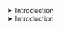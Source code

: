  
<details>
<summary>Introduction</summary>
<br>

   ![image](https://github.com/rupeshpanwar/quick-bite/assets/75510135/c80968b9-2152-4d25-9d4b-6f2cdebc222f)

   ![image](https://github.com/rupeshpanwar/quick-bite/assets/75510135/1001217b-9920-46e8-822d-9893d1c5ba1a)

   - open source tools
   ![image](https://github.com/rupeshpanwar/quick-bite/assets/75510135/600c45ac-f76d-47bc-b506-4a09403d8ea3)

   ![image](https://github.com/rupeshpanwar/quick-bite/assets/75510135/6462222b-223d-4706-846e-b8c0f7de06be)

   ![image](https://github.com/rupeshpanwar/quick-bite/assets/75510135/ac3ab853-821d-42fa-83e5-f981287f58cf)

   ![image](https://github.com/rupeshpanwar/quick-bite/assets/75510135/4e2795d2-d831-49b9-8cdd-5a93ffde9b74)

   ![image](https://github.com/rupeshpanwar/quick-bite/assets/75510135/3caee3ff-ff54-4f55-96d9-4153e1f8fa6c)

   - SCA
   ![image](https://github.com/rupeshpanwar/quick-bite/assets/75510135/561aac85-68cc-413f-a86f-1f55ab4f7849)

    - tools
    ![image](https://github.com/rupeshpanwar/quick-bite/assets/75510135/3c2232e0-ba74-45a4-a968-30abb015fb40)

    ![image](https://github.com/rupeshpanwar/quick-bite/assets/75510135/ccc7c413-0e6e-4c0e-a728-616bfa1d50c0)

    ![image](https://github.com/rupeshpanwar/quick-bite/assets/75510135/d234e5ac-52c3-496e-afb3-839615ae0b33)

    ![image](https://github.com/rupeshpanwar/quick-bite/assets/75510135/1fc47132-17a4-41d6-afe2-975cf9aa9d1d)

    ![image](https://github.com/rupeshpanwar/quick-bite/assets/75510135/5a708f5f-f2c2-4346-a99c-0bcf177fed0e)

    - IAC
    ![image](https://github.com/rupeshpanwar/quick-bite/assets/75510135/b4a6975e-2af7-4877-b9ec-6a7d8f11f6b9)

    ![image](https://github.com/rupeshpanwar/quick-bite/assets/75510135/e3826528-e87b-4abb-b4c2-37838134c865)

    ![image](https://github.com/rupeshpanwar/quick-bite/assets/75510135/d87313be-42f1-4067-935e-ca0154c30043)

    ![image](https://github.com/rupeshpanwar/quick-bite/assets/75510135/661dbb38-123d-4f3b-bef5-9fde5dab8f59)

    ![image](https://github.com/rupeshpanwar/quick-bite/assets/75510135/cf49868a-211c-4e52-9275-614a25c59d79)

    ![image](https://github.com/rupeshpanwar/quick-bite/assets/75510135/428f61ac-d7d2-4a01-a126-3cdf04504f56)

    ![image](https://github.com/rupeshpanwar/quick-bite/assets/75510135/7a0dff66-1d07-4c80-a7b3-e0e198f22f12)

    - Container Scanning
    
    ![image](https://github.com/rupeshpanwar/quick-bite/assets/75510135/b6b87ee7-840e-4cb9-8bfa-9f46cb5eb706)

    ![image](https://github.com/rupeshpanwar/quick-bite/assets/75510135/82b95a4e-baf8-4566-893d-6b523b4e9a08)

     ![image](https://github.com/rupeshpanwar/quick-bite/assets/75510135/ea9ba878-4858-48a0-ac12-2a245a48e670)

     ![image](https://github.com/rupeshpanwar/quick-bite/assets/75510135/03ff434e-38df-4692-a678-1529e1602a6c)

     - Web App scanning
     ![image](https://github.com/rupeshpanwar/quick-bite/assets/75510135/556fecc3-0783-4f48-b737-c9eaf3e6dff9)

     ![image](https://github.com/rupeshpanwar/quick-bite/assets/75510135/315d2f91-f420-4aa8-b7b9-f4d469d84e0e)

     ![image](https://github.com/rupeshpanwar/quick-bite/assets/75510135/6beb3dee-4788-4c31-91a5-ecaebddbbfe7)

     ![image](https://github.com/rupeshpanwar/quick-bite/assets/75510135/7ca0a526-d5d2-422a-9ff3-40c7c30e0a61)

     ![image](https://github.com/rupeshpanwar/quick-bite/assets/75510135/48991759-56d6-49c7-b1d5-e7430288f01e)

     ![image](https://github.com/rupeshpanwar/quick-bite/assets/75510135/97ed55f1-a0ac-4820-8261-1903572436aa)

      - OSS , leverage
     ![image](https://github.com/rupeshpanwar/quick-bite/assets/75510135/7e0a260b-0fc2-4aed-9613-6c2147650bd2)

     ![image](https://github.com/rupeshpanwar/quick-bite/assets/75510135/44b58393-05f1-42ef-a9f0-735d4b2786a2)

     ![image](https://github.com/rupeshpanwar/quick-bite/assets/75510135/8b275fff-6263-49a1-b695-5ff4f08e453d)
   
     ![image](https://github.com/rupeshpanwar/quick-bite/assets/75510135/89a07972-9a26-4d56-85a8-b94b732f12b9)
    
     
</details>


<details>
<summary>Introduction</summary>
<br>
  
</details>
